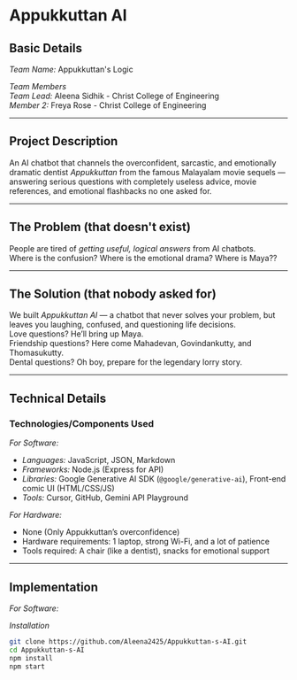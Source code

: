 # Appukkuttan AI

## Basic Details

*Team Name:* Appukkuttan's Logic

*Team Members*  
*Team Lead:* Aleena Sidhik - Christ College of Engineering  
*Member 2:* Freya Rose - Christ College of Engineering 

---

## Project Description
An AI chatbot that channels the overconfident, sarcastic, and emotionally dramatic dentist *Appukkuttan* from the famous Malayalam movie sequels — answering serious questions with completely useless advice, movie references, and emotional flashbacks no one asked for.  

---

## The Problem (that doesn't exist)
People are tired of *getting useful, logical answers* from AI chatbots.  
Where is the confusion? Where is the emotional drama? Where is Maya??  

---

## The Solution (that nobody asked for)
We built *Appukkuttan AI* — a chatbot that never solves your problem, but leaves you laughing, confused, and questioning life decisions.  
Love questions? He’ll bring up Maya.  
Friendship questions? Here come Mahadevan, Govindankutty, and Thomasukutty.  
Dental questions? Oh boy, prepare for the legendary lorry story.

---

## Technical Details

### Technologies/Components Used

*For Software:*
- *Languages:* JavaScript, JSON, Markdown  
- *Frameworks:* Node.js (Express for API)  
- *Libraries:* Google Generative AI SDK (`@google/generative-ai`), Front-end comic UI (HTML/CSS/JS)  
- *Tools:* Cursor, GitHub, Gemini API Playground  

*For Hardware:*
- None (Only Appukkuttan’s overconfidence)  
- Hardware requirements: 1 laptop, strong Wi-Fi, and a lot of patience  
- Tools required: A chair (like a dentist), snacks for emotional support  

---

## Implementation

*For Software:*

*Installation*
```bash
git clone https://github.com/Aleena2425/Appukkuttan-s-AI.git
cd Appukkuttan-s-AI
npm install
npm start
```
